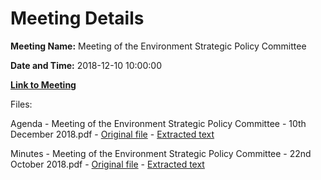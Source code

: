 # Meeting Details

**Meeting Name:** Meeting of the Environment Strategic Policy Committee

**Date and Time:** 2018-12-10 10:00:00

**[Link to Meeting](https://www.limerick.ie/council/whats-on/meeting-environment-strategic-policy-committee-2)**

Files: 

Agenda - Meeting of the Environment Strategic Policy Committee - 10th December 2018.pdf - [Original file](https://www.limerick.ie/sites/default/files/media/documents/2018-12/10th%20Dec%202018%20-%20Agenda%20Environment%20Strategic%20Policy%20Committee.pdf) - [Extracted text](./Agenda%20-%C2%A0Meeting%20of%20the%20Environment%20Strategic%20Policy%20Committee%20-%2010th%20December%202018.md)

Minutes - Meeting of the Environment Strategic Policy Committee - 22nd October 2018.pdf - [Original file](https://www.limerick.ie/sites/default/files/media/documents/2018-12/Draft%20Minutes%20of%20the%20Environment%20Strategic%20Policy%20Committee%20-%2022nd%20Oct%202018.pdf) - [Extracted text](./Minutes%20-%C2%A0Meeting%20of%20the%20Environment%20Strategic%20Policy%20Committee%20-%2022nd%20October%202018.md)

